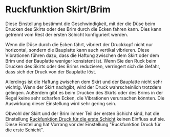 Ruckfunktion Skirt/Brim
====
Diese Einstellung bestimmt die Geschwindigkeit, mit der die Düse beim Drucken des Skirts oder des Brim durch die Ecken fahren kann. Dies kann getrennt vom Rest der ersten Schicht konfiguriert werden.

Wenn die Düse durch die Ecken fährt, vibriert der Druckkopf nicht nur horizontal, sondern die Bauplatte kann auch vertikal vibrieren. Diese Vibrationen führen dazu, dass die Haftung zwischen dem Skirt oder dem Brim und der Bauplatte weniger konsistent ist. Wenn Sie den Ruck beim Drucken des Skirts oder des Brims reduzieren, verringert sich die Gefahr, dass sich der Druck von der Bauplatte löst.

Allerdings ist die Haftung zwischen dem Skirt und der Bauplatte nicht sehr wichtig. Wenn der Skirt nachgibt, wird der Druck wahrscheinlich trotzdem gelingen. Außerdem gibt es beim Drucken des Skirts oder des Brims in der Regel keine sehr scharfen Ecken, die Vibrationen verursachen könnten. Die Auswirkung dieser Einstellung wird sehr gering sein.

Obwohl der Skirt und der Brim immer Teil der ersten Schicht sind, hat die Einstellung [Ruckfunktion Druck für die erste Schicht](jerk_print_layer_0.md) keinen Einfluss auf sie. Diese Einstellung hat Vorrang vor der Einstellung "Ruckfunktion Druck für die erste Schicht".